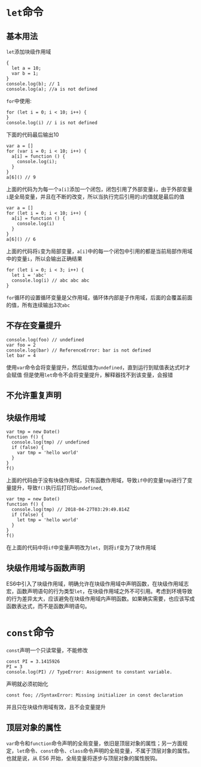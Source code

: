 # `let`命令
## 基本用法
`let`添加块级作用域
```
{
  let a = 10;
  var b = 1;
}
console.log(b); // 1
console.log(a); //a is not defined
```
`for`中使用:
```
for (let i = 0; i < 10; i++) {
}
console.log(i) // i is not defined
```
下面的代码最后输出10
```
var a = []
for (var i = 0; i < 10; i++) {
  a[i] = function () {
    console.log(i);
  }
}
a[6]() // 9
```
上面的代码为为每一个`a[i]`添加一个闭包，闭包引用了外部变量`i`，由于外部变量`i`是全局变量，并且在不断的改变，所以当执行完后引用的`i`的值就是最后的值
```
var a = []
for (let i = 0; i < 10; i++) {
  a[i] = function () {
    console.log(i)
  }
}
a[6]() // 6
```
上面的代码将`i`变为局部变量，`a[i]`中的每一个闭包中引用的都是当前局部作用域中的变量`i`，所以会输出正确结果
```
for (let i = 0; i < 3; i++) {
  let i = 'abc'
  console.log(i) // abc abc abc
}
```
`for`循环的设置循环变量是父作用域，循环体内部是子作用域，后面的会覆盖前面的值，所有连续输出3次`abc`
## 不存在变量提升
```
console.log(foo) // undefined
var foo = 2
console.log(bar) // ReferenceError: bar is not defined
let bar = 4
```
使用`var`命令会将变量提升，然后赋值为`undefined`，直到运行到赋值表达式时才会赋值
但是使用`let`命令不会将变量提升，解释器找不到该变量，会报错
## 不允许重复声明
## 块级作用域
```
var tmp = new Date()
function f() {
  console.log(tmp) // undefined
  if (false) {
    var tmp = 'hello world'
  }
}
f()
```
上面的代码由于没有块级作用域，只有函数作用域，导致`if`中的变量`tmp`进行了变量提升，导致`f()`执行后打印出`undefined`,
```
var tmp = new Date()
function f() {
  console.log(tmp) // 2018-04-27T03:29:49.814Z
  if (false) {
    let tmp = 'hello world'
  }
}
f()
```
在上面的代码中将`if`中变量声明改为`let`，则将`if`变为了块作用域
## 块级作用域与函数声明
ES6中引入了块级作用域，明确允许在块级作用域中声明函数，在块级作用域志宏，函数声明语句的行为类型`let`，在块级作用域之外不可引用。考虑到环境导致的行为差异太大，应该避免在块级作用域内声明函数。如果确实需要，也应该写成函数表达式，而不是函数声明语句。
# `const`命令
`const`声明一个只读常量，不能修改
```
const PI = 3.1415926
PI = 3
console.log(PI) // TypeError: Assignment to constant variable.
```
声明就必须初始化
```
const foo; //SyntaxError: Missing initializer in const declaration
```
并且只在块级作用域有效，且不会变量提升

## 顶层对象的属性
`var`命令和`function`命令声明的全局变量，依旧是顶层对象的属性；另一方面规定，`let`命令、`const`命令、`class`命令声明的全局变量，不属于顶层对象的属性。也就是说，从 ES6 开始，全局变量将逐步与顶层对象的属性脱钩。

